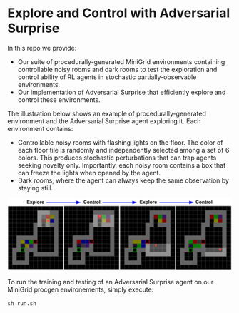 # Explore and Control with Adversarial Surprise

In this repo we provide:
- Our suite of procedurally-generated MiniGrid environments containing controllable noisy rooms and dark rooms to test the exploration and control ability of RL agents in stochastic partially-observable environments.
- Our implementation of Adversarial Surprise that efficiently explore and control these environments.

The illustration below shows an example of procedurally-generated environment and the Adversarial Surprise agent exploring it. Each environment contains:
- Controllable noisy rooms with flashing lights on the floor. The color of each floor tile is randomly and independently selected among a set of 6 colors. This produces stochastic perturbations that can trap agents seeking novelty only. Importantly, each noisy room contains a box that can freeze the lights when opened by the agent. 
- Dark rooms, where the agent can always keep the same observation by staying still.

![Capture of the Environment](grid_filmstrip.png)

To run the training and testing of an Adversarial Surprise agent on our MiniGrid procgen environements, simply execute:
```
sh run.sh
```
  
